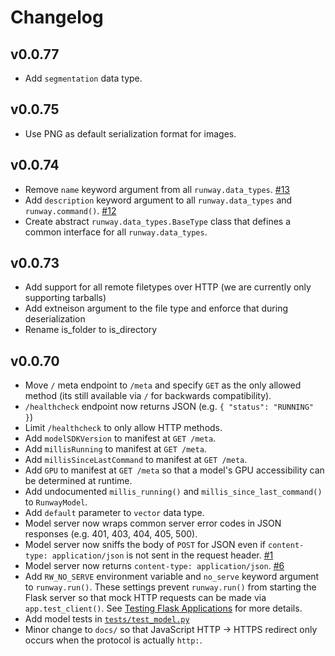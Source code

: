 # Changelog

## v0.0.77

- Add `segmentation` data type.

## v0.0.75

- Use PNG as default serialization format for images.

## v0.0.74

- Remove `name` keyword argument from all `runway.data_types`. [#13](https://github.com/runwayml/model-sdk/issues/13)
- Add `description` keyword argument to all `runway.data_types` and `runway.command()`. [#12](https://github.com/runwayml/model-sdk/issues/12)
- Create abstract `runway.data_types.BaseType` class that defines a common interface for all `runway.data_types`.

## v0.0.73

- Add support for all remote filetypes over HTTP (we are currently only supporting tarballs)
- Add extneison argument to the file type and enforce that during deserialization
- Rename is_folder to is_directory

## v0.0.70

- Move `/` meta endpoint to `/meta` and specify `GET` as the only allowed method (its still available via `/` for backwards compatibility).
- `/healthcheck` endpoint now returns JSON (e.g. `{ "status": "RUNNING" }`)
- Limit `/healthcheck` to only allow HTTP methods.
- Add `modelSDKVersion` to manifest at `GET /meta`.
- Add `millisRunning` to manifest at `GET /meta`.
- Add `millisSinceLastCommand` to manifest at `GET /meta`.
- Add `GPU` to manifest at `GET /meta` so that a model's GPU accessibility can be determined at runtime.
- Add undocumented `millis_running()` and `millis_since_last_command()` to `RunwayModel`.
- Add `default` parameter to `vector` data type.
- Model server now wraps common server error codes in JSON responses (e.g. 401, 403, 404, 405, 500).
- Model server now sniffs the body of `POST` for JSON even if `content-type: application/json` is not sent in the request header. [#1](https://github.com/runwayml/model-sdk/issues/1)
- Model server now returns `content-type: application/json`. [#6](https://github.com/runwayml/model-sdk/issues/6)
- Add `RW_NO_SERVE` environment variable and `no_serve` keyword argument to `runway.run()`. These settings prevent `runway.run()` from starting the Flask server so that mock HTTP requests can be made via `app.test_client()`. See [Testing Flask Applications](http://flask.pocoo.org/docs/1.0/testing/) for more details.
- Add model tests in [`tests/test_model.py`](tests/test_model.py)
- Minor change to `docs/` so that JavaScript HTTP -> HTTPS redirect only occurs when the protocol is actually `http:`.
